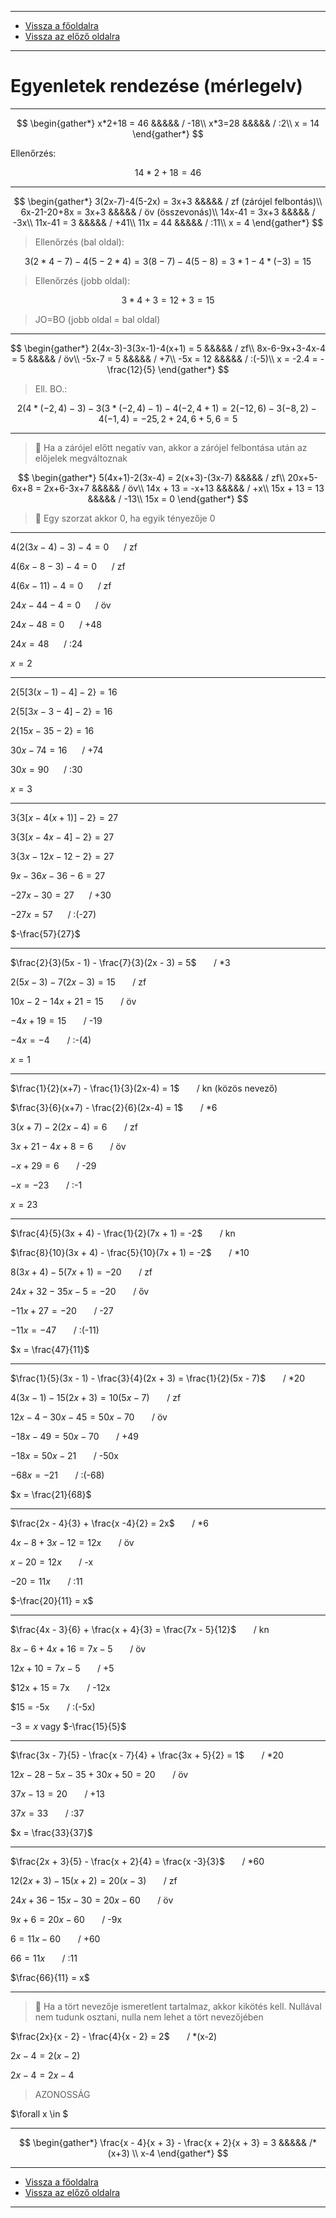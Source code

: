 
---

- [Vissza a főoldalra](../../../../README.md)
- [Vissza az előző oldalra](../matematika.md)

---

# Egyenletek rendezése (mérlegelv)

---

$$
\begin{gather*}
x*2+18 = 46 &&&&& / -18\\
x*3=28 &&&&& / :2\\
x = 14
\end{gather*}
$$

Ellenőrzés:

$$
14*2+18=46
$$

---

$$
\begin{gather*}
3(2x-7)-4(5-2x) = 3x+3 &&&&& / zf (zárójel felbontás)\\
6x-21-20+8x = 3x+3 &&&&& / öv (összevonás)\\
14x-41 = 3x+3 &&&&& / -3x\\
11x-41 = 3 &&&&& / +41\\
11x = 44 &&&&& / :11\\
x = 4
\end{gather*}
$$

> Ellenőrzés (bal oldal):

$$
3(2*4-7)-4(5-2*4) = 3(8-7)-4(5-8) = 3*1-4*(-3) = 15
$$

> Ellenőrzés (jobb oldal):

$$
3*4+3= 12+3 = 15
$$

> JO=BO (jobb oldal = bal oldal)

---

$$
\begin{gather*}
2(4x-3)-3(3x-1)-4(x+1) = 5 &&&&& / zf\\
8x-6-9x+3-4x-4 = 5 &&&&& / öv\\
-5x-7 = 5 &&&&& / +7\\
-5x = 12 &&&&& / :(-5)\\
x = -2.4 = -\frac{12}{5}
\end{gather*}
$$

> Ell. BO.:

$$
2(4*(-2,4)-3)-3(3*(-2,4)-1)-4(-2,4+1) = 2(-12,6)-3(-8,2)-4(-1,4) = -25,2+24,6+5,6 = 5
$$

---

> :memo: Ha a zárójel előtt negatív van, akkor a zárójel felbontása után az előjelek megváltoznak

$$
\begin{gather*}
5(4x+1)-2(3x-4) = 2(x+3)-(3x-7) &&&&& / zf\\
20x+5-6x+8 = 2x+6-3x+7 &&&&& / öv\\
14x + 13 = -x+13 &&&&& / +x\\
15x + 13 = 13 &&&&& / -13\\
15x = 0
\end{gather*}
$$

> :memo: Egy szorzat akkor 0, ha egyik tényezője 0

---

$4(2(3x-4)-3)-4 = 0$&nbsp;&nbsp;&nbsp;&nbsp;&nbsp;&nbsp;/ zf

$4(6x-8-3)-4 = 0$&nbsp;&nbsp;&nbsp;&nbsp;&nbsp;&nbsp;/ zf

$4(6x-11)-4 = 0$&nbsp;&nbsp;&nbsp;&nbsp;&nbsp;&nbsp;/ zf

$24x-44-4 = 0$&nbsp;&nbsp;&nbsp;&nbsp;&nbsp;&nbsp;/ öv

$24x-48 = 0$&nbsp;&nbsp;&nbsp;&nbsp;&nbsp;&nbsp;/ +48

$24x = 48$&nbsp;&nbsp;&nbsp;&nbsp;&nbsp;&nbsp;/ :24

$x = 2$

---

$2\{5[3(x-1)-4]-2\} = 16$

$2\{5[3x-3-4]-2\} = 16$

$2\{15x-35-2\} = 16$

$30x-74 = 16$&nbsp;&nbsp;&nbsp;&nbsp;&nbsp;&nbsp;/ +74

$30x = 90$&nbsp;&nbsp;&nbsp;&nbsp;&nbsp;&nbsp;/ :30

$x = 3$

---

$3\{3[x-4(x+1)]-2\} = 27$

$3\{3[x-4x-4]-2\} = 27$

$3\{3x-12x-12-2\} = 27$

$9x-36x-36-6 = 27$

$-27x-30 = 27$&nbsp;&nbsp;&nbsp;&nbsp;&nbsp;&nbsp;/ +30

$-27x = 57$&nbsp;&nbsp;&nbsp;&nbsp;&nbsp;&nbsp;/ :(-27)

$-\frac{57}{27}$

---

$\frac{2}{3}(5x - 1) - \frac{7}{3}(2x - 3) = 5$&nbsp;&nbsp;&nbsp;&nbsp;&nbsp;&nbsp; / *3

$2(5x - 3) - 7(2x - 3) = 15$&nbsp;&nbsp;&nbsp;&nbsp;&nbsp;&nbsp; / zf

$10x-2-14x+21 = 15$&nbsp;&nbsp;&nbsp;&nbsp;&nbsp;&nbsp; / öv

$-4x+19 = 15$&nbsp;&nbsp;&nbsp;&nbsp;&nbsp;&nbsp; / -19

$-4x = -4$&nbsp;&nbsp;&nbsp;&nbsp;&nbsp;&nbsp; / :-(4)

$x = 1$

---

$\frac{1}{2}(x+7) - \frac{1}{3}(2x-4) = 1$&nbsp;&nbsp;&nbsp;&nbsp;&nbsp;&nbsp; / kn (közös nevező)

$\frac{3}{6}(x+7) - \frac{2}{6}(2x-4) = 1$&nbsp;&nbsp;&nbsp;&nbsp;&nbsp;&nbsp; / *6

$3(x+7)-2(2x-4) = 6$&nbsp;&nbsp;&nbsp;&nbsp;&nbsp;&nbsp; / zf

$3x+21-4x+8 = 6$&nbsp;&nbsp;&nbsp;&nbsp;&nbsp;&nbsp; / öv

$-x+29 = 6$&nbsp;&nbsp;&nbsp;&nbsp;&nbsp;&nbsp; / -29

$-x = -23$&nbsp;&nbsp;&nbsp;&nbsp;&nbsp;&nbsp; / :-1

$x = 23$

---

$\frac{4}{5}(3x + 4) - \frac{1}{2}(7x + 1) = -2$&nbsp;&nbsp;&nbsp;&nbsp;&nbsp;&nbsp; / kn

$\frac{8}{10}(3x + 4) - \frac{5}{10}(7x + 1) = -2$&nbsp;&nbsp;&nbsp;&nbsp;&nbsp;&nbsp; / *10

$8(3x+4)-5(7x+1) = -20$&nbsp;&nbsp;&nbsp;&nbsp;&nbsp;&nbsp; / zf

$24x+32-35x-5 = -20$&nbsp;&nbsp;&nbsp;&nbsp;&nbsp;&nbsp; / őv

$-11x+27 = -20$&nbsp;&nbsp;&nbsp;&nbsp;&nbsp;&nbsp; / -27

$-11x = -47$&nbsp;&nbsp;&nbsp;&nbsp;&nbsp;&nbsp; / :(-11)

$x = \frac{47}{11}$

---

$\frac{1}{5}(3x - 1) - \frac{3}{4}(2x + 3) = \frac{1}{2}(5x - 7)$&nbsp;&nbsp;&nbsp;&nbsp;&nbsp;&nbsp; / *20

$4(3x-1)-15(2x+3) = 10(5x-7)$&nbsp;&nbsp;&nbsp;&nbsp;&nbsp;&nbsp; / zf

$12x-4-30x-45 = 50x-70$&nbsp;&nbsp;&nbsp;&nbsp;&nbsp;&nbsp; / öv

$-18x-49 = 50x-70$&nbsp;&nbsp;&nbsp;&nbsp;&nbsp;&nbsp; / +49

$-18x = 50x-21$&nbsp;&nbsp;&nbsp;&nbsp;&nbsp;&nbsp; / -50x

$-68x = -21$&nbsp;&nbsp;&nbsp;&nbsp;&nbsp;&nbsp; / :(-68)

$x = \frac{21}{68}$

---

$\frac{2x - 4}{3} + \frac{x -4}{2} = 2x$&nbsp;&nbsp;&nbsp;&nbsp;&nbsp;&nbsp; / *6

$4x-8+3x-12 = 12x$&nbsp;&nbsp;&nbsp;&nbsp;&nbsp;&nbsp; / öv

$x-20 = 12x$&nbsp;&nbsp;&nbsp;&nbsp;&nbsp;&nbsp; / -x

$-20 = 11x$&nbsp;&nbsp;&nbsp;&nbsp;&nbsp;&nbsp; / :11

$-\frac{20}{11} = x$

---

$\frac{4x - 3}{6} + \frac{x + 4}{3} = \frac{7x - 5}{12}$&nbsp;&nbsp;&nbsp;&nbsp;&nbsp;&nbsp; / kn

$8x -6 + 4x + 16 = 7x - 5$&nbsp;&nbsp;&nbsp;&nbsp;&nbsp;&nbsp; / öv

$12x + 10 = 7x - 5$&nbsp;&nbsp;&nbsp;&nbsp;&nbsp;&nbsp; / +5

$12x + 15 = 7x&nbsp;&nbsp;&nbsp;&nbsp;&nbsp;&nbsp; / -12x

$15 = -5x&nbsp;&nbsp;&nbsp;&nbsp;&nbsp;&nbsp; / :(-5x)

$-3 = x$ vagy $-\frac{15}{5}$

---

$\frac{3x - 7}{5} - \frac{x - 7}{4} + \frac{3x + 5}{2} = 1$&nbsp;&nbsp;&nbsp;&nbsp;&nbsp;&nbsp; / *20

$12x - 28 -5x -35 + 30x + 50 = 20$&nbsp;&nbsp;&nbsp;&nbsp;&nbsp;&nbsp; / öv

$37x - 13 = 20$&nbsp;&nbsp;&nbsp;&nbsp;&nbsp;&nbsp; / +13

$37x = 33$&nbsp;&nbsp;&nbsp;&nbsp;&nbsp;&nbsp; / :37

$x = \frac{33}{37}$

---

$\frac{2x + 3}{5} - \frac{x + 2}{4} = \frac{x -3}{3}$&nbsp;&nbsp;&nbsp;&nbsp;&nbsp;&nbsp; / *60

$12(2x + 3) - 15(x + 2) = 20(x - 3)$&nbsp;&nbsp;&nbsp;&nbsp;&nbsp;&nbsp; / zf

$24x + 36 - 15x - 30 = 20x - 60$&nbsp;&nbsp;&nbsp;&nbsp;&nbsp;&nbsp; / öv

$9x + 6 = 20x - 60$&nbsp;&nbsp;&nbsp;&nbsp;&nbsp;&nbsp; / -9x

$6 = 11x - 60$&nbsp;&nbsp;&nbsp;&nbsp;&nbsp;&nbsp; / +60

$66 = 11x$&nbsp;&nbsp;&nbsp;&nbsp;&nbsp;&nbsp; / :11

$\frac{66}{11} = x$

---

> :memo: Ha a tört nevezője ismeretlent tartalmaz, akkor kikötés kell. Nullával nem tudunk osztani, nulla nem lehet a tört nevezőjében

$\frac{2x}{x - 2} - \frac{4}{x - 2} = 2$&nbsp;&nbsp;&nbsp;&nbsp;&nbsp;&nbsp; / *(x-2)

$2x - 4 = 2(x-2)$

$2x - 4 = 2x - 4$

> AZONOSSÁG

$\forall x \in $

---

$$
\begin{gather*}
\frac{x - 4}{x + 3} - \frac{x + 2}{x + 3} = 3 &&&&& /*(x+3) \\
x-4
\end{gather*}
$$

<!--

> :memo: Törtvonal zárójelet helyettesít

$\frac{x -4}{x + 3} - \frac{x + 2}{x + 3} = 3$&nbsp;&nbsp;&nbsp;&nbsp;&nbsp;&nbsp; / (x+3)

$x - 4 - x + 2 = 3(x + 3)$&nbsp;&nbsp;&nbsp;&nbsp;&nbsp;&nbsp; / zf

$x - 4 - x + 2 = 3x + 9$&nbsp;&nbsp;&nbsp;&nbsp;&nbsp;&nbsp; / öv

$- 2 = 3x + 9$&nbsp;&nbsp;&nbsp;&nbsp;&nbsp;&nbsp; / -9

$2x = 3x + 11$

-->

---

- [Vissza a főoldalra](../../../../README.md)
- [Vissza az előző oldalra](../matematika.md)

---